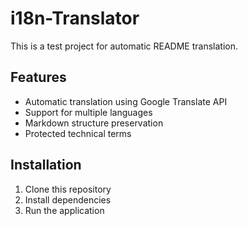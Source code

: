 # i18n-Translator

This is a test project for automatic README translation.

## Features

- Automatic translation using Google Translate API
- Support for multiple languages
- Markdown structure preservation
- Protected technical terms

## Installation

1. Clone this repository
2. Install dependencies
3. Run the application

